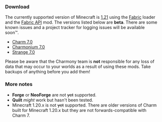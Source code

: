 ### Download

The currently supported version of Minecraft is [1.21](https://minecraft.wiki/w/Java_Edition_1.21) using the [Fabric](https://fabricmc.net/) loader and the [Fabric API](https://modrinth.com/mod/fabric-api/) mod. The versions listed below are **beta**. There are some known issues and a project tracker for logging issues will be available soon&trade;.

- [Charm 7.0](https://charmony.work/files/charm-fabric-1.21-rc1-7.0.18.jar)
- [Charmonium 7.0](https://charmony.work/files/charmonium-fabric-1.21-rc1-7.0.0.jar)
- [Strange 7.0](https://charmony.work/files/strange-fabric-1.21-rc1-7.0.7.jar)

Please be aware that the Charmony team is **not** responsible for any loss of data that may occur to your worlds as a result of using these mods. Take backups of anything before you add them!

### More notes

- **Forge** or **NeoForge** are not ~~yet~~ supported.
- **Quilt** *might* work but hasn't been tested.
- Minecraft 1.20.x is not ~~yet~~ supported. There are older versions of Charm built for Minecraft 1.20.x but they are not forwards-compatible with Charm 7.
